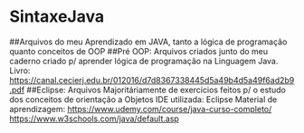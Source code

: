 # SintaxeJava
##Arquivos do meu Aprendizado em JAVA, tanto a lógica de programação quanto conceitos de OOP 
##Pré OOP:
Arquivos criados junto do meu caderno criado p/ aprender lógica de programação na Linguagem Java.
Livro: https://canal.cecierj.edu.br/012016/d7d8367338445d5a49b4d5a49f6ad2b9.pdf
##Eclipse:
Arquivos Majoritáriamente de exercícios feitos p/ o estudo dos conceitos de orientação a Objetos
IDE utilizada: Eclipse
Material de aprendizagem:
https://www.udemy.com/course/java-curso-completo/
https://www.w3schools.com/java/default.asp